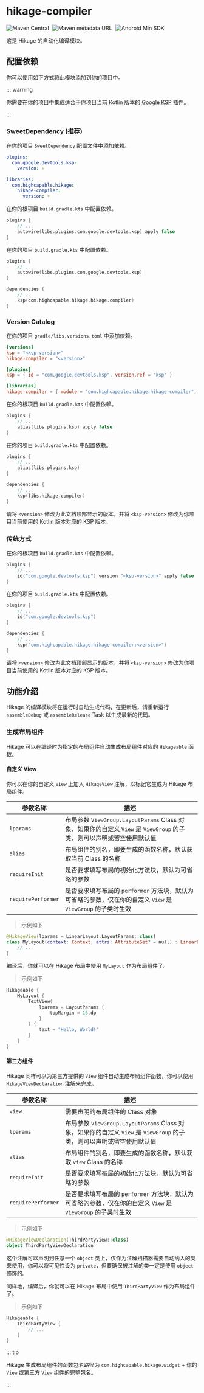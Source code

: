 # hikage-compiler

![Maven Central](https://img.shields.io/maven-central/v/com.highcapable.hikage/hikage-compiler?logo=apachemaven&logoColor=orange)
<span style="margin-left: 5px"/>
![Maven metadata URL](https://img.shields.io/maven-metadata/v?metadataUrl=https%3A%2F%2Fraw.githubusercontent.com%2FHighCapable%2Fmaven-repository%2Frefs%2Fheads%2Fmain%2Frepository%2Freleases%2Fcom%2Fhighcapable%2Fhikage%2Fhikage-compiler%2Fmaven-metadata.xml&logo=apachemaven&logoColor=orange&label=highcapable-maven-releases)
<span style="margin-left: 5px"/>
![Android Min SDK](https://img.shields.io/badge/Min%20SDK-21-orange?logo=android)

这是 Hikage 的自动化编译模块。

## 配置依赖

你可以使用如下方式将此模块添加到你的项目中。

::: warning

你需要在你的项目中集成适合于你项目当前 Kotlin 版本的 [Google KSP](https://github.com/google/ksp/releases) 插件。

:::

### SweetDependency (推荐)

在你的项目 `SweetDependency` 配置文件中添加依赖。

```yaml
plugins:
  com.google.devtools.ksp:
    version: +

libraries:
  com.highcapable.hikage:
    hikage-compiler:
      version: +
```

在你的根项目 `build.gradle.kts` 中配置依赖。

```kotlin
plugins {
    // ...
    autowire(libs.plugins.com.google.devtools.ksp) apply false
}
```

在你的项目 `build.gradle.kts` 中配置依赖。

```kotlin
plugins {
    // ...
    autowire(libs.plugins.com.google.devtools.ksp)
}

dependencies {
    // ...
    ksp(com.highcapable.hikage.hikage.compiler)
}
```

### Version Catalog

在你的项目 `gradle/libs.versions.toml` 中添加依赖。

```toml
[versions]
ksp = "<ksp-version>"
hikage-compiler = "<version>"

[plugins]
ksp = { id = "com.google.devtools.ksp", version.ref = "ksp" }

[libraries]
hikage-compiler = { module = "com.highcapable.hikage:hikage-compiler", version.ref = "hikage-compiler" }
```

在你的根项目 `build.gradle.kts` 中配置依赖。

```kotlin
plugins {
    // ...
    alias(libs.plugins.ksp) apply false
}
```

在你的项目 `build.gradle.kts` 中配置依赖。

```kotlin
plugins {
    // ...
    alias(libs.plugins.ksp)
}

dependencies {
    // ...
    ksp(libs.hikage.compiler)
}
```

请将 `<version>` 修改为此文档顶部显示的版本，并将 `<ksp-version>` 修改为你项目当前使用的 Kotlin 版本对应的 KSP 版本。

### 传统方式

在你的根项目 `build.gradle.kts` 中配置依赖。

```kotlin
plugins {
    // ...
    id("com.google.devtools.ksp") version "<ksp-version>" apply false
}
```

在你的项目 `build.gradle.kts` 中配置依赖。

```kotlin
plugins {
    // ...
    id("com.google.devtools.ksp")
}

dependencies {
    // ...
    ksp("com.highcapable.hikage:hikage-compiler:<version>")
}
```

请将 `<version>` 修改为此文档顶部显示的版本，并将 `<ksp-version>` 修改为你项目当前使用的 Kotlin 版本对应的 KSP 版本。

## 功能介绍

Hikage 的编译模块将在运行时自动生成代码，在更新后，请重新运行 `assembleDebug` 或 `assembleRelease` Task 以生成最新的代码。

### 生成布局组件

Hikage 可以在编译时为指定的布局组件自动生成布局组件对应的 `Hikageable` 函数。

#### 自定义 View

你可以在你的自定义 `View` 上加入 `HikageView` 注解，以标记它生成为 Hikage 布局组件。

| 参数名称           | 描述                                                                                                                  |
| ------------------ | --------------------------------------------------------------------------------------------------------------------- |
| `lparams`          | 布局参数 `ViewGroup.LayoutParams` Class 对象，如果你的自定义 `View` 是 `ViewGroup` 的子类，则可以声明或留空使用默认值 |
| `alias`            | 布局组件的别名，即要生成的函数名称，默认获取当前 Class 的名称                                                         |
| `requireInit`      | 是否要求填写布局的初始化方法块，默认为可省略的参数                                                                    |
| `requirePerformer` | 是否要求填写布局的 `performer` 方法块，默认为可省略的参数，仅在你的自定义 `View` 是 `ViewGroup` 的子类时生效          |

> 示例如下

```kotlin
@HikageView(lparams = LinearLayout.LayoutParams::class)
class MyLayout(context: Context, attrs: AttributeSet? = null) : LinearLayout(context, attrs) {
    // ...
}
```

编译后，你就可以在 Hikage 布局中使用 `MyLayout` 作为布局组件了。

> 示例如下

```kotlin
Hikageable {
    MyLayout {
        TextView(
            lparams = LayoutParams {
                topMargin = 16.dp
            }
        ) {
            text = "Hello, World!"
        }
    }
}
```

#### 第三方组件

Hikage 同样可以为第三方提供的 `View` 组件自动生成布局组件函数，你可以使用 `HikageViewDeclaration` 注解来完成。

| 参数名称           | 描述                                                                                                                  |
| ------------------ | --------------------------------------------------------------------------------------------------------------------- |
| `view`             | 需要声明的布局组件的 Class 对象                                                                                       |
| `lparams`          | 布局参数 `ViewGroup.LayoutParams` Class 对象，如果你的自定义 `View` 是 `ViewGroup` 的子类，则可以声明或留空使用默认值 |
| `alias`            | 布局组件的别名，即要生成的函数名称，默认获取 `view` Class 的名称                                                      |
| `requireInit`      | 是否要求填写布局的初始化方法块，默认为可省略的参数                                                                    |
| `requirePerformer` | 是否要求填写布局的 `performer` 方法块，默认为可省略的参数，仅在你的自定义 `View` 是 `ViewGroup` 的子类时生效          |

> 示例如下

```kotlin
@HikageViewDeclaration(ThirdPartyView::class)
object ThirdPartyViewDeclaration
```

这个注解可以声明到任意一个 `object` 类上，仅作为注解扫描器需要自动纳入的类来使用，你可以将可见性设为 `private`，但要确保被注解的类一定是使用 `object` 修饰的。

同样地，编译后，你就可以在 Hikage 布局中使用 `ThirdPartyView` 作为布局组件了。

> 示例如下

```kotlin
Hikageable {
    ThirdPartyView {
        // ...
    }
}
```

::: tip

Hikage 生成布局组件的函数包名路径为 `com.highcapable.hikage.widget` + 你的 `View` 或第三方 `View` 组件的完整包名。

:::